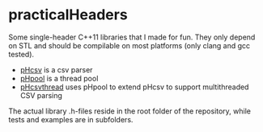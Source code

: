 practicalHeaders
===============

Some single-header C++11 libraries that I made for fun. They only depend on STL and should be compilable on most platforms (only clang and gcc tested).

- [pHcsv](test_pHcsv) is a csv parser
- [pHpool](test_pHpool) is a thread pool
- [pHcsvthread](test_pHcsvthread) uses pHpool to extend pHcsv to support multithreaded CSV parsing

The actual library .h-files reside in the root folder of the repository, while tests and examples are in subfolders.
